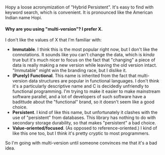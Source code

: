 Hopy a loose acronymization of "Hybrid Persistent".  It's easy to find
with keyword search, which is convenient.  It is pronounced like the
American Indian name Hopi.

#### Why are you using "multi-version"? I prefer X.

I don't like the values of X that I'm familiar with:

* **Immutable**. I think this is the most popular right now, but I don't
  like the connotations. It sounds like you can't change the data, which
  is _kinda_ true but it's much nicer to focus on the fact that
  "changing" a piece of data is really making a new version while
  leaving the old version intact. "Immutable" might win the branding
  race, but I dislike it.
* **(Purely) Functional**. This name is inherited from the fact that
  multi-version data structures are popular in functional languages.  I
  don't think it's a particularly descriptive name and C is decidedly
  unfriendly to functional programming.  I'm trying to make it easier to
  make mainstream software parallel, and a lot of developers of such
  software have a badittude about the "functional" brand, so it doesn't
  seem like a good choice.
* **Persistent**. I kind of like this name, but unfortunately it clashes
  with the use of "persistent" from databases.  This library has nothing
  to do with secondary storage durability, so that makes "persistent" a
  bad choice.
* **Value-oriented/focused**. (As opposed to reference-oriented.) I kind
  of like this one too, but I think it's pretty cryptic to most
  programmers.

So I'm going with multi-version until someone convinces me that it's a
bad idea.
